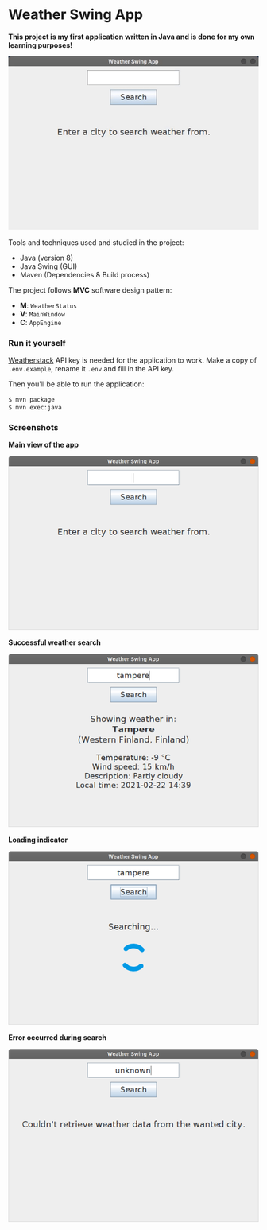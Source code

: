 # Weather Swing App

**This project is my first application written in Java and is done for my own learning purposes!**

![](misc/screencapture_loading.gif)

Tools and techniques used and studied in the project:
- Java (version 8)
- Java Swing (GUI)
- Maven (Dependencies & Build process)

The project follows **MVC** software design pattern:
- **M**: `WeatherStatus`
- **V**: `MainWindow`
- **C**: `AppEngine`

### Run it yourself
[Weatherstack](https://weatherstack.com/) API key is needed for the application to work. Make a copy of `.env.example`, rename it `.env` and fill in the API key.

Then you'll be able to run the application:

```
$ mvn package
$ mvn exec:java
```

### Screenshots

**Main view of the app**

![](misc/screenshot_main.png)

**Successful weather search**

![](misc/screenshot_weather.png)

**Loading indicator**

![](misc/screenshot_loading.png)

**Error occurred during search**

![](misc/screenshot_error.png)
